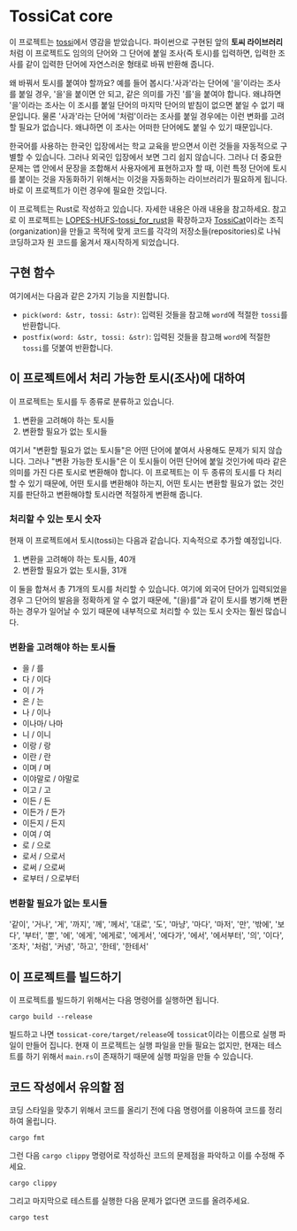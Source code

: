 # TossiCat core

이 프로젝트는 [tossi](https://github.com/what-studio/tossi)에서 영감을 받았습니다. 파이썬으로 구현된 앞의 **토씨 라이브러리**처럼 이 프로젝트도 임의의 단어와 그 단어에 붙일 조사(즉 토시)를 입력하면, 입력한 조사를 같이 입력한 단어에 자연스러운 형태로 바꿔 반환해 줍니다.

왜 바꿔서 토시를 붙여야 할까요? 예를 들어 봅시다.'사과'라는 단어에 '을'이라는 조사를 붙일 경우, '을'을 붙이면 안 되고, 같은 의미를 가진 '를'을 붙여야 합니다. 왜냐하면 '을'이라는 조사는 이 조시를 붙일 단어의 마지막 단어의 밭침이 없으면 붙일 수 없기 때문입니다. 물론 '사과'라는 단어에 '처럼'이라는 조사를 붙일 경우에는 이런 변화를 고려할 필요가 없습니다. 왜냐하면 이 조사는 어떠한 단어에도 붙일 수 있기 때문입니다.

한국어를 사용하는 한국인 입장에서는 학교 교육을 받으면서 이런 것들을 자동적으로 구별할 수 있습니다. 그러나 외국인 입장에서 보면 그리 쉽지 않습니다. 그러나 더 중요한 문제는 앱 안에서 문장을 조합해서 사용자에게 표현하고자 할 때, 이런 특정 단어에 토시를 붙이는 것을 자동화하기 위해서는 이것을 자동화하는 라이브러리가 필요하게 됩니다. 바로 이 프로젝트가 이런 경우에 필요한 것입니다.

이 프로젝트는 Rust로 작성하고 있습니다. 자세한 내용은 아래 내용을 참고하세요. 참고로 이 프로젝트는 [LOPES-HUFS-tossi_for_rust](https://github.com/LOPES-HUFS/tossi_for_rust)을 확장하고자 [TossiCat](https://github.com/tossicat)이라는 조직(organization)을 만들고 목적에 맞게 코드를 각각의 저장소들(repositories)로 나눠 코딩하고자 원 코드를 옮겨서 재시작하게 되었습니다.

## 구현 함수

여기에서는 다음과 같은 2가지 기능을 지원합니다.

- `pick(word: &str, tossi: &str)`: 입력된 것들을 참고해 `word`에 적절한 `tossi`를 반환합니다.
- `postfix(word: &str, tossi: &str)`: 입력된 것들을 참고해 `word`에 적절한 `tossi`를 덧붙여 반환합니다.

## 이 프로젝트에서 처리 가능한 토시(조사)에 대하여

이 프로젝트는 토시를 두 종류로 분류하고 있습니다.

1. 변환을 고려해야 하는 토시들
2. 변환할 필요가 없는 토시들

여기서 "변환할 필요가 없는 토시들"은 어떤 단어에 붙여서 사용해도 문제가 되지 않습니다. 그러나 "변환 가능한 토시들"은 이 토시들이 어떤 단어에 붙일 것인가에 따라 같은 의미를 가진 다른 토시로 변환해야 합니다. 이 프로젝트는 이 두 종류의 토시를 다 처리할 수 있기 때문에, 어떤 토시를 변환해야 하는지, 어떤 토시는 변환할 필요가 없는 것인지를 판단하고 변환해야할 토시라면 적절하게 변환해 줍니다.

### 처리할 수 있는 토시 숫자

현재 이 프로젝트에서 토시(tossi)는 다음과 같습니다. 지속적으로 추가할 예정입니다.

1. 변환을 고려해야 하는 토시들, 40개
2. 변환할 필요가 없는 토시들, 31개

이 둘을 합쳐서 총 71개의 토시를 처리할 수 있습니다. 여기에 외국어 단어가 입력되었을 경우 그 단어의 발음을 정확하게 알 수 없기 때문에, "(을)를"과 같이 토시를 병기해 변환하는 경우가 일어날 수 있기 때문에 내부적으로 처리할 수 있는 토시 숫자는 훨씬 많습니다.

### 변환을 고려해야 하는 토시들

- 을 / 를
- 다 / 이다
- 이 / 가
- 은 / 는
- 나 / 이나
- 이나마/ 나마
- 니 / 이니
- 이랑 / 랑
- 이란 / 란
- 이며 / 며
- 이야말로 / 야말로
- 이고 / 고
- 이든 / 든
- 이든가 / 든가
- 이든지 / 든지
- 이여 / 여
- 로 / 으로
- 로서 / 으로서
- 로써 / 으로써
- 로부터 / 으로부터

### 변환할 필요가 없는 토시들

'같이', '거나', '게', '까지', '께', '께서', '대로', '도', '마냥', '마다', '마저', '만', '밖에', '보다', '부터', '뿐', '에', '에게', '에게로', '에게서', '에다가', '에서', '에서부터', '의', '이다', '조차', '처럼', '커녕', '하고', '한테', '한테서'

## 이 프로젝트를 빌드하기

이 프로젝트를 빌드하기 위해서는 다음 명령어를 실행하면 됩니다.

```console
cargo build --release
```

빌드하고 나면 `tossicat-core/target/release`에 `tossicat`이라는 이름으로 실행 파일이 만들어 집니다. 현재 이 프로젝트는 실행 파일을 만들 필요는 없지만, 현재는 테스트를 하기 위해서 `main.rs`이 존재하기 때문에 실행 파일을 만들 수 있습니다.

## 코드 작성에서 유의할 점

코딩 스타일을 맞추기 위해서 코드를 올리기 전에 다음 명령어를 이용하여 코드를 정리하여 올립니다.

```console
cargo fmt
```

그런 다음 `cargo clippy` 명령어로 작성하신 코드의 문제점을 파악하고 이를 수정해 주세요.

```cosole
cargo clippy
```

그리고 마지막으로 테스트를 실행한 다음 문제가 없다면 코드를 올려주세요.

```cosole
cargo test
```
